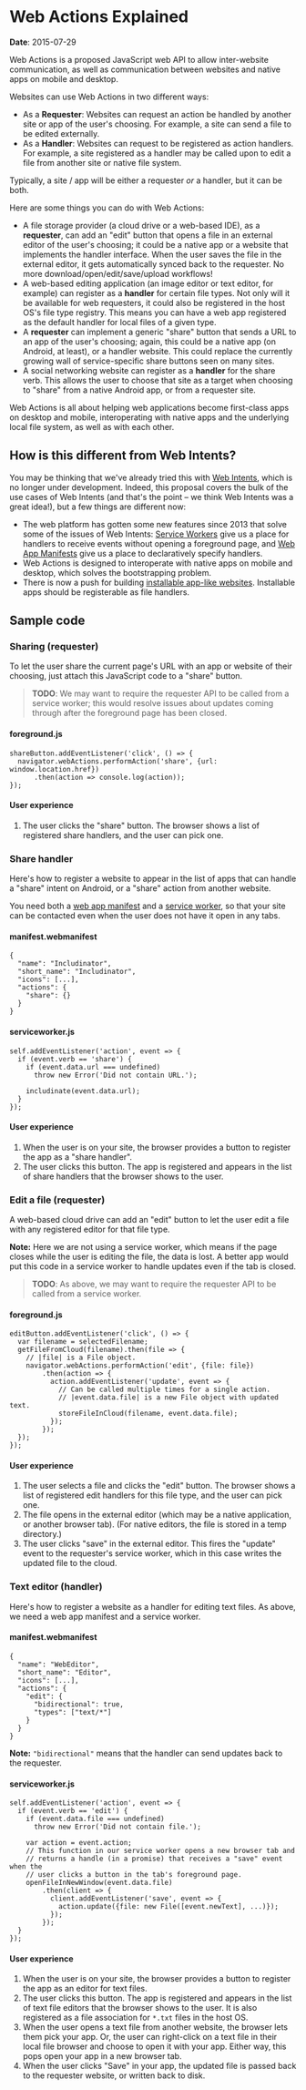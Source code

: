 # Web Actions Explained

**Date**: 2015-07-29

Web Actions is a proposed JavaScript web API to allow inter-website
communication, as well as communication between websites and native apps on
mobile and desktop.

Websites can use Web Actions in two different ways:

* As a **Requester**: Websites can request an action be handled by another site
  or app of the user's choosing. For example, a site can send a file to be
  edited externally.
* As a **Handler**: Websites can request to be registered as action handlers.
  For example, a site registered as a handler may be called upon to edit a file
  from another site or native file system.

Typically, a site / app will be either a requester *or* a handler, but it can be
both.

Here are some things you can do with Web Actions:

* A file storage provider (a cloud drive or a web-based IDE), as a
  **requester**, can add an "edit" button that opens a file in an external
  editor of the user's choosing; it could be a native app or a website that
  implements the handler interface. When the user saves the file in the external
  editor, it gets automatically synced back to the requester. No more
  download/open/edit/save/upload workflows!
* A web-based editing application (an image editor or text editor, for example)
  can register as a **handler** for certain file types. Not only will it be
  available for web requesters, it could also be registered in the host OS's
  file type registry. This means you can have a web app registered as the
  default handler for local files of a given type.
* A **requester** can implement a generic "share" button that sends a URL to an
  app of the user's choosing; again, this could be a native app (on Android, at
  least), or a handler website. This could replace the currently growing wall of
  service-specific share buttons seen on many sites.
* A social networking website can register as a **handler** for the share verb.
  This allows the user to choose that site as a target when choosing to "share"
  from a native Android app, or from a requester site.

Web Actions is all about helping web applications become first-class apps on
desktop and mobile, interoperating with native apps and the underlying local
file system, as well as with each other.

## How is this different from Web Intents?

You may be thinking that we've already tried this with [Web
Intents](http://webintents.org), which is no longer under development. Indeed,
this proposal covers the bulk of the use cases of Web Intents (and that's the
point – we think Web Intents was a great idea!), but a few things are different
now:

* The web platform has gotten some new features since 2013 that solve some of
  the issues of Web Intents: [Service
  Workers](http://slightlyoff.github.io/ServiceWorker/spec/service_worker/) give
  us a place for handlers to receive events without opening a foreground page,
  and [Web App Manifests](https://w3c.github.io/manifest/) give us a place to
  declaratively specify handlers.
* Web Actions is designed to interoperate with native apps on mobile and
  desktop, which solves the bootstrapping problem.
* There is now a push for building [installable app-like
  websites](https://w3c.github.io/manifest/#installable-web-applications).
  Installable apps should be registerable as file handlers.

## Sample code

### Sharing (requester)

To let the user share the current page's URL with an app or website of their
choosing, just attach this JavaScript code to a "share" button.

> **TODO**: We may want to require the requester API to be called from a service
> worker; this would resolve issues about updates coming through after the
> foreground page has been closed.

#### foreground.js

    shareButton.addEventListener('click', () => {
      navigator.webActions.performAction('share', {url: window.location.href})
          .then(action => console.log(action));
    });

#### User experience

1. The user clicks the "share" button. The browser shows a list of registered
   share handlers, and the user can pick one.

### Share handler

Here's how to register a website to appear in the list of apps that can handle a
"share" intent on Android, or a "share" action from another website.

You need both a [web app manifest](https://w3c.github.io/manifest/) and a
[service
worker](http://slightlyoff.github.io/ServiceWorker/spec/service_worker/),
so that your site can be contacted even when the user does not have it open in
any tabs.

#### manifest.webmanifest

    {
      "name": "Includinator",
      "short_name": "Includinator",
      "icons": [...],
      "actions": {
        "share": {}
      }
    }

#### serviceworker.js

    self.addEventListener('action', event => {
      if (event.verb == 'share') {
        if (event.data.url === undefined)
          throw new Error('Did not contain URL.');

        includinate(event.data.url);
      }
    });

#### User experience

1. When the user is on your site, the browser provides a button to register the
   app as a "share handler".
2. The user clicks this button. The app is registered and appears in the list of
   share handlers that the browser shows to the user.

### Edit a file (requester)

A web-based cloud drive can add an "edit" button to let the user edit a file
with any registered editor for that file type.

**Note:** Here we are not using a service worker, which means if the page closes
while the user is editing the file, the data is lost. A better app would put
this code in a service worker to handle updates even if the tab is closed.

> **TODO**: As above, we may want to require the requester API to be called from
> a service worker.

#### foreground.js

    editButton.addEventListener('click', () => {
      var filename = selectedFilename;
      getFileFromCloud(filename).then(file => {
        // |file| is a File object.
        navigator.webActions.performAction('edit', {file: file})
            .then(action => {
              action.addEventListener('update', event => {
                // Can be called multiple times for a single action.
                // |event.data.file| is a new File object with updated text.
                storeFileInCloud(filename, event.data.file);
              });
            });
      });
    });

#### User experience

1. The user selects a file and clicks the "edit" button. The browser shows a
   list of registered edit handlers for this file type, and the user can pick
   one.
2. The file opens in the external editor (which may be a native application, or
   another browser tab). (For native editors, the file is stored in a temp
   directory.)
3. The user clicks "save" in the external editor. This fires the "update" event
   to the requester's service worker, which in this case writes the updated file
   to the cloud.

### Text editor (handler)

Here's how to register a website as a handler for editing text files. As above,
we need a web app manifest and a service worker.

#### manifest.webmanifest

    {
      "name": "WebEditor",
      "short_name": "Editor",
      "icons": [...],
      "actions": {
        "edit": {
          "bidirectional": true,
          "types": ["text/*"]
        }
      }
    }

**Note:** `"bidirectional"` means that the handler can send updates back to the
requester.

#### serviceworker.js

    self.addEventListener('action', event => {
      if (event.verb == 'edit') {
        if (event.data.file === undefined)
          throw new Error('Did not contain file.');

        var action = event.action;
        // This function in our service worker opens a new browser tab and
        // returns a handle (in a promise) that receives a "save" event when the
        // user clicks a button in the tab's foreground page.
        openFileInNewWindow(event.data.file)
            .then(client => {
              client.addEventListener('save', event => {
                action.update({file: new File([event.newText], ...)});
              });
            });
      }
    });

#### User experience

1. When the user is on your site, the browser provides a button to register the
   app as an editor for text files.
2. The user clicks this button. The app is registered and appears in the list of
   text file editors that the browser shows to the user. It is also registered
   as a file association for `*.txt` files in the host OS.
3. When the user opens a text file from another website, the browser lets them
   pick your app. Or, the user can right-click on a text file in their local
   file browser and choose to open it with your app. Either way, this pops open
   your app in a new browser tab.
4. When the user clicks "Save" in your app, the updated file is passed back to
   the requester website, or written back to disk.
